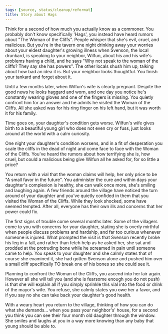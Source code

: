 ```yaml
---
tags: [source, status/cleanup/reformat]
title: Story about Hags
---
```




Think for a second of how much you actually know as a commoner. You probably don't know specifically 'Hags', you instead have heard rumors about "The Woman of the Cliffs". People whisper that she's evil, cruel, and malicious. But you're in the tavern one night drinking away your worries about your eldest daughter's growing illness when Svenson, the local drunkard, is speaking to your neighbor, Wilfun, about his and his wife's problems having a child, and he says "Why not speak to the woman of the cliffs? They say she has powers". The other locals shush him up, talking about how bad an idea it is. But your neighbor looks thoughtful. You finish your tankard and forget about it.

Until a few months later, when Wilfun's wife is clearly pregnant. Despite the good news he looks haggard and worn, and one day you notice he's constantly wearing gloves and one of the fingers is missing. You quietly confront him for an answer and he admits he visited the Woman of the Cliffs. All she asked was for his ring finger on his left hand, but it was worth it for his family.

Time goes on, your daughter's condition gets worse. Wilfun's wife gives birth to a beautiful young girl who does not even cry or fuss, just looks around at the world with a calm curiosity.

One night your daughter's condition worsens, and in a fit of desperation you scale the cliffs in the dead of night and come face to face with the Woman of the Cliffs. You've heard the rumors about how terrifying she is, how cruel, but could a malicious being give Wilfun all he asked for, for so little a price?

You return with a vial that the woman claims will help, her only price to be "A small favor in the future". You administer the cure and within days your daughter's complexion is healthy, she can walk once more, she's smiling and laughing again. A few friends around the village have noticed the turn around of your daughter and you've quietly confided in them that you visited the Woman of the Cliffs. While they look shocked, some have seemed tempted. After all, everyone has their own ills and concerns that her power could fix.

The first signs of trouble come several months later. Some of the villagers come to you with concerns for your daughter, stating she is overly mirthful when people discuss problems and hardship, and far too curious whenever someone is injured. What prompted the visit is that Svenson recently broke his leg in a fall, and rather than fetch help as he asked her, she sat and prodded at the protruding bone while he screamed in pain until someone came to help. You speak to your daughter and she calmly states that of course she examined it, she had gotten Svenson alone and pushed him over a small cliff specifically TO break one of his bones so she could see it.

Planning to confront the Woman of the Cliffs, you ascend into her lair again. However all she will tell you (and she is fearsome enough you do not push) is that she will explain all if you simply sprinkle this vial into the food or drink of the mayor's wife. You refuse, she calmly states you owe her a favor, and if you say no she can take back your daughter's good health.

With a weary heart you return to the village, thinking of how you can do what she demands... when you pass your neighbor's' house, for a second you think you can see their four month old daughter through the window. She smiles and laughs at you in a way more knowing than any baby that young should be able to.